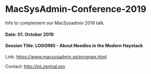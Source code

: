 # MacSysAdmin-Conference-2019

Info to complement our MacSysadmin 2019 talk.

#### Date: **01. October 2019**
#### Session Title: **LOGGING - About Needles in the Modern Haystack** 
Link: https://www.macsysadmin.se/program.html

Contact: http://int.zentral.pro

